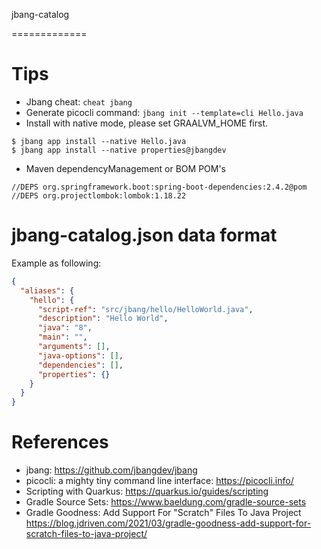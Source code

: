 jbang-catalog

=============

# Tips

* Jbang cheat: `cheat jbang`
* Generate picocli command: `jbang init --template=cli Hello.java`
* Install with native mode, please set GRAALVM_HOME first.

```
$ jbang app install --native Hello.java
$ jbang app install --native properties@jbangdev
```

* Maven dependencyManagement or BOM POM's

```
//DEPS org.springframework.boot:spring-boot-dependencies:2.4.2@pom
//DEPS org.projectlombok:lombok:1.18.22
```

# jbang-catalog.json data format
   
Example as following: 
```json
{
  "aliases": {
    "hello": {
      "script-ref": "src/jbang/hello/HelloWorld.java",
      "description": "Hello World",
      "java": "8",
      "main": "",
      "arguments": [],
      "java-options": [],
      "dependencies": [],
      "properties": {}
    }
  }
}
```

# References

* jbang: https://github.com/jbangdev/jbang
* picocli: a mighty tiny command line interface: https://picocli.info/
* Scripting with Quarkus: https://quarkus.io/guides/scripting
* Gradle Source Sets: https://www.baeldung.com/gradle-source-sets
* Gradle Goodness: Add Support For "Scratch" Files To Java Project https://blog.jdriven.com/2021/03/gradle-goodness-add-support-for-scratch-files-to-java-project/
